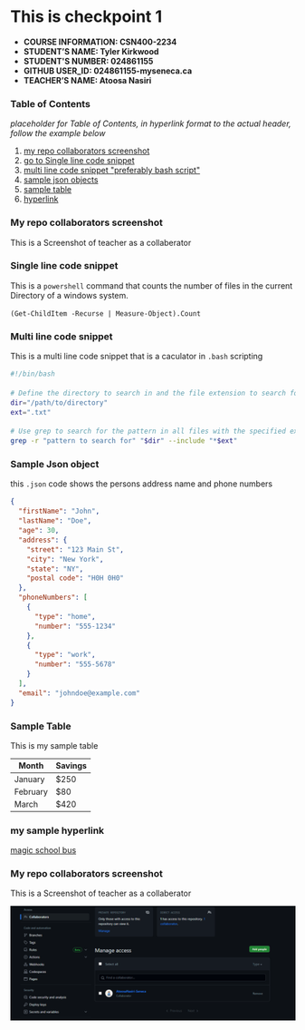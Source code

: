 # This is checkpoint 1 

- **COURSE INFORMATION: CSN400-2234**
- **STUDENT’S NAME: Tyler Kirkwood**
- **STUDENT'S NUMBER: 024861155**
- **GITHUB USER_ID: 024861155-myseneca.ca**
- **TEACHER’S NAME: Atoosa Nasiri**

### Table of Contents
_placeholder for Table of Contents, in hyperlink format to the actual header, follow the example below_
1.  [my repo collaborators screenshot](#my-repo-collaborators-screenshot)
2.  [go to Single line code snippet](#single-line-code-snippet)
3.  [multi line code snippet "preferably bash script"](#multi-line-code-snippet)
4.  [sample json objects](#sample-json-object)
5.  [sample table](#sample-table)
6.  [hyperlink](#my-sample-hyperlink)

### My repo collaborators screenshot
This is a Screenshot of teacher as a collaberator 


### Single line code snippet

This is a `powershell` command that counts the number of files in 
the current Directory of a windows system.


`(Get-ChildItem -Recurse | Measure-Object).Count`

### Multi line code snippet
This is a multi line code snippet that is a caculator in `.bash` scripting 

```bash
#!/bin/bash

# Define the directory to search in and the file extension to search for
dir="/path/to/directory"
ext=".txt"

# Use grep to search for the pattern in all files with the specified extension in the directory and its subdirectories
grep -r "pattern to search for" "$dir" --include "*$ext"

```
### Sample Json object
this `.json` code shows the persons address name and phone numbers
```json
{
  "firstName": "John",
  "lastName": "Doe",
  "age": 30,
  "address": {
    "street": "123 Main St",
    "city": "New York",
    "state": "NY",
    "postal code": "H0H 0H0"
  },
  "phoneNumbers": [
    {
      "type": "home",
      "number": "555-1234"
    },
    {
      "type": "work",
      "number": "555-5678"
    }
  ],
  "email": "johndoe@example.com"
}

```

### Sample Table
This is my sample table

| Month    | Savings |
| -------- | ------- |
| January  | $250    |
| February | $80     |
| March    | $420    |
 
### my sample hyperlink
[magic school bus](https://www.google.com "Google's Homepage")


### My repo collaborators screenshot
This is a Screenshot of teacher as a collaberator



<img src="Checkpoint 1 - Collaberation.png"
     alt="Markdown Monster icon"
     style="float: left; margin-right: 5px;" />



---